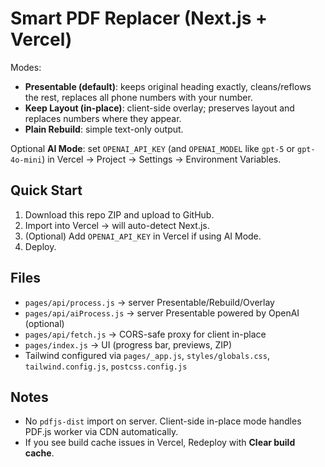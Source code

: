 # Smart PDF Replacer (Next.js + Vercel)

Modes:
- **Presentable (default)**: keeps original heading exactly, cleans/reflows the rest, replaces all phone numbers with your number.
- **Keep Layout (in-place)**: client-side overlay; preserves layout and replaces numbers where they appear.
- **Plain Rebuild**: simple text-only output.

Optional **AI Mode**: set `OPENAI_API_KEY` (and `OPENAI_MODEL` like `gpt-5` or `gpt-4o-mini`) in Vercel → Project → Settings → Environment Variables.

## Quick Start
1. Download this repo ZIP and upload to GitHub.
2. Import into Vercel → will auto-detect Next.js.
3. (Optional) Add `OPENAI_API_KEY` in Vercel if using AI Mode.
4. Deploy.

## Files
- `pages/api/process.js` → server Presentable/Rebuild/Overlay
- `pages/api/aiProcess.js` → server Presentable powered by OpenAI (optional)
- `pages/api/fetch.js` → CORS-safe proxy for client in-place
- `pages/index.js` → UI (progress bar, previews, ZIP)
- Tailwind configured via `pages/_app.js`, `styles/globals.css`, `tailwind.config.js`, `postcss.config.js`

## Notes
- No `pdfjs-dist` import on server. Client-side in-place mode handles PDF.js worker via CDN automatically.
- If you see build cache issues in Vercel, Redeploy with **Clear build cache**.
